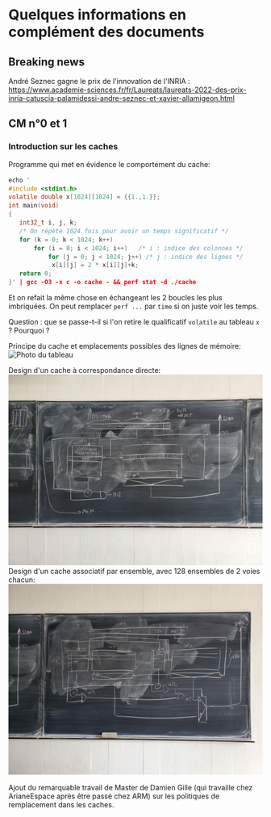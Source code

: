 # Quelques informations en complément des documents

## Breaking news

André Seznec gagne le prix de l'innovation de l'INRIA : https://www.academie-sciences.fr/fr/Laureats/laureats-2022-des-prix-inria-catuscia-palamidessi-andre-seznec-et-xavier-allamigeon.html


## CM n°0 et 1

### Introduction sur les caches

Programme qui met en évidence le comportement du cache:
```C
echo '
#include <stdint.h>
volatile double x[1024][1024] = {{1.,1.}};
int main(void)
{
   int32_t i, j, k;
   /* On répète 1024 fois pour avoir un temps significatif */
   for (k = 0; k < 1024; k++)
       for (i = 0; i < 1024; i++)   /* i : indice des colonnes */
           for (j = 0; j < 1024; j++) /* j : indice des lignes */
            x[i][j] = 2 * x[i][j]+k;
   return 0;
}' | gcc -O3 -x c -o cache - && perf stat -d ./cache
```
Et on refait la même chose en échangeant les 2 boucles les plus imbriquées.
On peut remplacer `perf ...` par `time` si on juste voir les temps.

Question : que se passe-t-il si l'on retire le qualificatif `volatile` au tableau `x` ? Pourquoi ?

Principe du cache et emplacements possibles des lignes de mémoire: ![Photo du tableau](20220926_112040.jpg)

Design d'un cache à correspondance directe: ![Photo du tableau](20220926_112042.jpg)
Design d'un cache associatif par ensemble, avec 128 ensembles de 2 voies chacun: ![Photos du tableau](20220926_112048.jpg)

Ajout du remarquable travail de Master de Damien Gille (qui travaille chez ArianeEspace après être passé chez ARM) sur les politiques de remplacement dans les caches.
